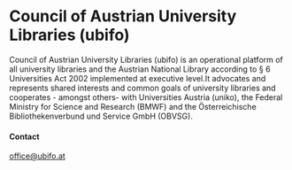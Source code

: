 # Council of Austrian University Libraries (ubifo)

Council of Austrian University Libraries (ubifo) is an operational platform of all university libraries and the Austrian National Library according to § 6 Universities Act 2002 implemented at executive level.It advocates and represents shared interests and common goals of university libraries and cooperates - amongst others- with Universities Austria (uniko), the Federal Ministry for Science and Research (BMWF) and the Österreichische Bibliothekenverbund und Service GmbH (OBVSG).

#### Contact

<office@ubifo.at>


